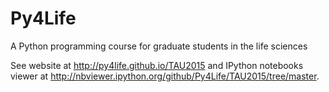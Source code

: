 Py4Life
=======

A Python programming course for graduate students in the life sciences

See website at <http://py4life.github.io/TAU2015> and IPython notebooks viewer at <http://nbviewer.ipython.org/github/Py4Life/TAU2015/tree/master>.
